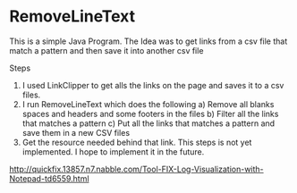 # RemoveLineText
This is a simple Java Program. The Idea was to get links from a csv file that match a pattern and then save it into another csv file

Steps 

1) I used LinkClipper to get alls the links on the page and saves it to a csv files.
2) I run RemoveLineText which does the following 
    a) Remove all blanks spaces and headers and some footers in the files
    b) Filter all the links that matches a pattern
    c) Put all the links that matches a pattern and save them in a new CSV files
3) Get the resource needed behind that link. This steps is not yet implemented. I hope to implement it in the future.

http://quickfix.13857.n7.nabble.com/Tool-FIX-Log-Visualization-with-Notepad-td6559.html
